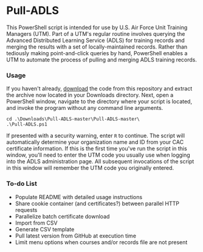 # Pull-ADLS

This PowerShell script is intended for use by U.S. Air Force Unit Training Managers (UTM). Part of a UTM's regular routine involves querying the Advanced Distributed Learning Service (ADLS) for training records and merging the results with a set of locally-maintained records. Rather than tediously making point-and-click queries by hand, PowerShell enables a UTM to automate the process of pulling and merging ADLS training records.

### Usage
If you haven't already, [download](https://github.com/deptofdefense/Pull-ADLS/archive/master.zip) the code from this repository and extract the archive now located in your Downloads directory. Next, open a PowerShell window, navigate to the directory where your script is located, and invoke the program without any command line arguments.
```
cd .\Downloads\Pull-ADLS-master\Pull-ADLS-master\
.\Pull-ADLS.ps1
```

If presented with a security warning, enter `R` to continue. The script will automatically determine your organization name and ID from your CAC certificate information. If this is the first time you've run the script in this window, you'll need to enter the UTM code you usually use when logging into the ADLS administration page. All subsequent invocations of the script in this window will remember the UTM code you originally entered.

### To-do List
- Populate README with detailed usage instructions
- Share cookie container (and certificates?) between parallel HTTP requests
- Parallelize batch certificate download
- Import from CSV
- Generate CSV template
- Pull latest version from GitHub at execution time
- Limit menu options when courses and/or records file are not present

